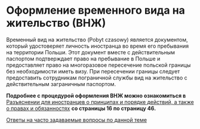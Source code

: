 # Оформление временного вида на жительство (ВНЖ)

Временный вид на жительство (Pobyt czasowy) является документом, который удостоверяет личность иностранца во время его пребывания на территории Польши. Этот документ вместе с действительным паспортом подтверждает право на пребывание в Польше и предоставляет право на многоразовое пересечение польской границы без необходимости иметь визу. При пересечении границы следует предоставить сотрудникам пограничной службы вид на жительство с действительным заграничным паспортом.

**Подробнее с процедурой оформления ВНЖ можно ознакомиться в** [Разъяснении для иностранцев о принципах и порядке действий, а также о правах и обязанностях](https://www.mazowieckie.pl/download/1/42796/file.pdf) **со страницы 16 по страницу 46.**

[Ответы на часто задаваемые вопросы по данной теме](https://mazowieckie.pl/pl/dla-klienta/cudzoziemcy/zezwolenia-na-pobyt/zezwolenie-na-pobyt-cz/praca-i-pobyt/32875,Najczesciej-zadawane-pytania.html)  